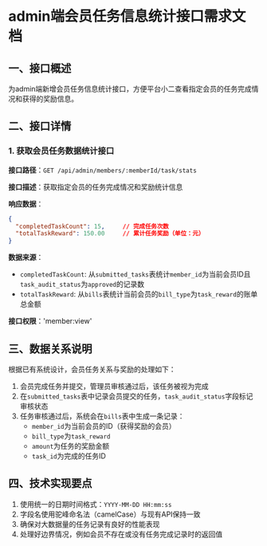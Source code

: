 <!--
 * @Author: diaochan
 * @Date: 2025-03-26 11:50:22
 * @LastEditors: diaochan
 * @LastEditTime: 2025-03-26 11:55:14
 * @Description: 
-->
# admin端会员任务信息统计接口需求文档

## 一、接口概述

为admin端新增会员任务信息统计接口，方便平台小二查看指定会员的任务完成情况和获得的奖励信息。

## 二、接口详情

### 1. 获取会员任务数据统计接口

**接口路径**：`GET /api/admin/members/:memberId/task/stats`

**接口描述**：获取指定会员的任务完成情况和奖励统计信息

**响应数据**：
```json
{
  "completedTaskCount": 15,     // 完成任务次数
  "totalTaskReward": 150.00     // 累计任务奖励（单位：元）
}
```

**数据来源**：
- `completedTaskCount`: 从`submitted_tasks`表统计`member_id`为当前会员ID且`task_audit_status`为`approved`的记录数
- `totalTaskReward`: 从`bills`表统计当前会员的`bill_type`为`task_reward`的账单总金额

**接口权限**：'member:view'

## 三、数据关系说明

根据已有系统设计，会员任务关系与奖励的处理如下：

1. 会员完成任务并提交，管理员审核通过后，该任务被视为完成
2. 在`submitted_tasks`表中记录会员提交的任务，`task_audit_status`字段标记审核状态
3. 任务审核通过后，系统会在`bills`表中生成一条记录：
   - `member_id`为当前会员的ID（获得奖励的会员）
   - `bill_type`为`task_reward`
   - `amount`为任务的奖励金额
   - `task_id`为完成的任务ID

## 四、技术实现要点

1. 使用统一的日期时间格式：`YYYY-MM-DD HH:mm:ss`
2. 字段名使用驼峰命名法（camelCase）与现有API保持一致
3. 确保对大数据量的任务记录有良好的性能表现
4. 处理好边界情况，例如会员不存在或没有任务完成记录时的返回值 